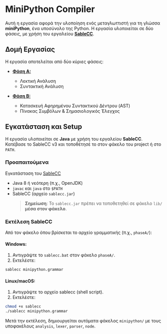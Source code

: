 # MiniPython Compiler

Αυτή η εργασία αφορά την υλοποίηση ενός μεταγλωττιστή για τη γλώσσα **miniPython**, ένα υποσύνολο της Python. Η εργασία υλοποιείται σε δύο φάσεις, με χρήση του εργαλείου **[SableCC](https://sablecc.org)**.

## Δομή Εργασίας
Η εργασία αποτελείται από δύο κύριες φάσεις:

- **[Φάση Α:](https://github.com/Anthippi/MiniPythonCompiler/tree/main/Phase%20A)**  
  - Λεκτική Ανάλυση  
  - Συντακτική Ανάλυση  

- **[Φάση Β:](https://github.com/Anthippi/MiniPythonCompiler/tree/main/Phase%20B)**  
  - Κατασκευή Αφηρημένου Συντακτικού Δέντρου (AST)  
  - Πίνακας Συμβόλων & Σημασιολογικός Έλεγχος
 
## Εγκατάσταση και Setup

Η εργασία υλοποιείται σε **Java** με χρήση του εργαλείου **SableCC**.
Κατέβασε το SableCC v3 και τοποθέτησέ το στον φάκελο του project ή στο `PATH`.

### Προαπαιτούμενα
 Εγκατάσταση του [SableCC](https://sablecc.org)
 
- Java 8 ή νεότερη (π.χ., OpenJDK)
- `javac` και `java` στο `$PATH`
- SableCC (αρχείο `sablecc.jar`)
  > **Σημείωση**: Το `sablecc.jar` πρέπει να τοποθετηθεί σε φάκελο `lib/` **μέσα στον φάκελο**.

### Εκτέλεση SableCC

Από τον φάκελο όπου βρίσκεται το αρχείο γραμματικής (π.χ., `phaseA/`):

#### Windows:
1. Αντιγράψτε το `sablecc.bat` στον φάκελο `phaseA/`.
2. Εκτελέστε:
  ```sh
  sablecc minipython.grammar
  ```
#### Linux/macOS:
1. Αντιγράψτε το αρχείο sablecc (shell script).
2. Εκτελέστε:
  ```sh
  chmod +x sablecc
  ./sablecc minipython.grammar
  ```
Μετά την εκτέλεση, δημιουργείται αυτόματα φάκελος `minipython/` με τους υποφακέλους `analysis`, `lexer`, `parser`, `node`.
